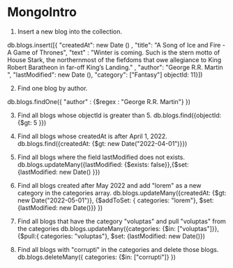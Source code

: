 # MongoIntro


1. Insert a new blog into the collection.

db.blogs.insert([{
    "createdAt": new Date () ,
    "title": "A Song of Ice and Fire - A Game of Thrones",
    "text" : "Winter is coming. Such is the stern motto of House Stark, the northernmost of the fiefdoms that owe allegiance to King Robert Baratheon in far-off King’s Landing." ,
    "author": "George R.R. Martin ",
    "lastModified": new Date (),
    "category": ["Fantasy"]
    objectId: 11}])

2. Find one blog by author.

db.blogs.findOne({
    "author" : {$regex : "George R.R. Martin"}
    })

3. Find all blogs whose objectId is greater than 5.
db.blogs.find({objectId: {$gt: 5 }})


4.  Find all blogs whose createdAt is after April 1, 2022.
db.blogs.find({createdAt: {$gt: new Date("2022-04-01")}})

5. Find all blogs where the field lastModified does not exists.
db.blogs.updateMany({lastModified: {$exists: false}},{$set:{lastModified: new Date() }})


6. Find all blogs created after May 2022 and add "lorem" as a new category in the categories array.
db.blogs.updateMany({createdAt: {$gt: new Date("2022-05-01")}, {$addToSet: { categories: "lorem"}, $set: {lastModified: new Date()}}
})

7. Find all blogs that have the category "voluptas" and pull "voluptas" from the categories
db.blogs.updateMany({categories: {$in: ["voluptas"]}}, {$pull:{ categories: "voluptas"}, $set: {lastModified: new Date()})

8. Find all blogs with "corrupti" in the categories and delete those blogs.
db.blogs.deleteMany({ categories: {$in: ["corrupti"]} })